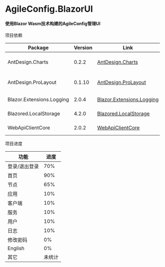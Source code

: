 # AgileConfig.BlazorUI

#### 使用Blazor Wasm技术构建的AgileConfig管理UI

项目依赖

| Package                   | Version | Link                                                         | Licence                                                      |
| ------------------------- | ------- | ------------------------------------------------------------ | ------------------------------------------------------------ |
| AntDesign.Charts          | 0.2.2   | [AntDesign.Charts](https://github.com/ant-design-blazor/ant-design-charts-blazor) | [Apache-2.0 License](https://github.com/ant-design-blazor/ant-design-charts-blazor/blob/master/LICENSE) |
| AntDesign.ProLayout       | 0.1.10  | [AntDesign.ProLayout](https://github.com/ant-design-blazor/blazor-pro-components) | [Apache-2.0 License](https://github.com/ant-design-blazor/blazor-pro-components/blob/master/LICENSE) |
| Blazor.Extensions.Logging | 2.0.4   | [Blazor.Extensions.Logging](https://github.com/BlazorExtensions/Logging) | [MIT License](https://github.com/BlazorExtensions/Logging/blob/master/LICENSE) |
| Blazored.LocalStorage     | 4.2.0   | [Blazored.LocalStorage ](https://github.com/Blazored/LocalStorage) | [MIT License](https://github.com/Blazored/LocalStorage/blob/main/LICENSE) |
| WebApiClientCore          | 2.0.2   | [WebApiClientCore](https://github.com/dotnetcore/WebApiClient) | [MIT License](https://github.com/dotnetcore/WebApiClient/blob/master/LICENSE) |

项目进度

| 功能          | 进度   |
| ------------- | ------ |
| 登录/退出登录 | 70%    |
| 首页          | 90%    |
| 节点          | 65%    |
| 应用          | 10%    |
| 客户端        | 10%    |
| 服务          | 10%    |
| 用户          | 10%    |
| 日志          | 10%    |
| 修改密码      | 0%     |
| English       | 0%     |
| 其它          | 未统计 |

